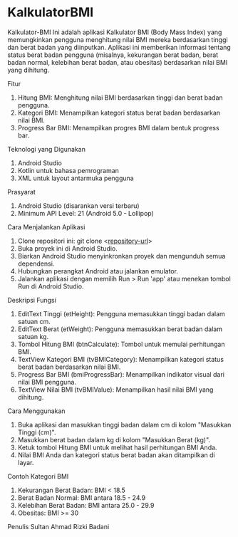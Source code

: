 # KalkulatorBMI
Kalkulator-BMI
Ini adalah aplikasi Kalkulator BMI (Body Mass Index) yang memungkinkan pengguna menghitung nilai BMI mereka berdasarkan tinggi dan berat badan yang diinputkan. Aplikasi ini memberikan informasi tentang status berat badan pengguna (misalnya, kekurangan berat badan, berat badan normal, kelebihan berat badan, atau obesitas) berdasarkan nilai BMI yang dihitung.

Fitur
1. Hitung BMI: Menghitung nilai BMI berdasarkan tinggi dan berat badan pengguna.
2. Kategori BMI: Menampilkan kategori status berat badan berdasarkan nilai BMI.
3. Progress Bar BMI: Menampilkan progres BMI dalam bentuk progress bar.

Teknologi yang Digunakan
1. Android Studio
2. Kotlin untuk bahasa pemrograman
3. XML untuk layout antarmuka pengguna

Prasyarat
1. Android Studio (disarankan versi terbaru)
2. Minimum API Level: 21 (Android 5.0 - Lollipop)

Cara Menjalankan Aplikasi
1. Clone repositori ini:
git clone <[repository-url](https://github.com/SultanAhmadRizkiBadani1/KalkulatorBMI.git)>
2. Buka proyek ini di Android Studio.
3. Biarkan Android Studio menyinkronkan proyek dan mengunduh semua dependensi.
4. Hubungkan perangkat Android atau jalankan emulator.
5. Jalankan aplikasi dengan memilih Run > Run 'app' atau menekan tombol Run di Android Studio.

Deskripsi Fungsi
1. EditText Tinggi (etHeight): Pengguna memasukkan tinggi badan dalam satuan cm.
2. EditText Berat (etWeight): Pengguna memasukkan berat badan dalam satuan kg.
3. Tombol Hitung BMI (btnCalculate): Tombol untuk memulai perhitungan BMI.
4. TextView Kategori BMI (tvBMICategory): Menampilkan kategori status berat badan berdasarkan nilai BMI.
5. Progress Bar BMI (bmiProgressBar): Menampilkan indikator visual dari nilai BMI pengguna.
6. TextView Nilai BMI (tvBMIValue): Menampilkan hasil nilai BMI yang dihitung.

Cara Menggunakan
1. Buka aplikasi dan masukkan tinggi badan dalam cm di kolom "Masukkan Tinggi (cm)".
2. Masukkan berat badan dalam kg di kolom "Masukkan Berat (kg)".
3. Ketuk tombol Hitung BMI untuk melihat hasil perhitungan BMI Anda.
4. Nilai BMI Anda dan kategori status berat badan akan ditampilkan di layar.

Contoh Kategori BMI
1. Kekurangan Berat Badan: BMI < 18.5
2. Berat Badan Normal: BMI antara 18.5 - 24.9
3. Kelebihan Berat Badan: BMI antara 25.0 - 29.9
4. Obesitas: BMI >= 30

Penulis
Sultan Ahmad Rizki Badani
